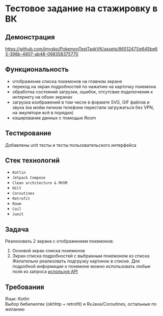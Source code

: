 # Тестовое задание на стажировку в ВК

## Демонстрация
https://github.com/imysko/PokemonTestTaskVK/assets/86512471/e645be63-398b-4807-ab48-098358375770

## Функциональность
- отображение списка покемонов на главном экране
- переход на экран подробностей по нажатию на карточку покемона
- обработка состояний загрузки, ошибок, отсутсвие подключения к интернету на обоих экранах
- загрузка изображений в том числе в формате SVG, GIF файлов и звука (на моём личном телефоне перестали загружаться без VPN, на эмуляторе всё в порядке)
- кэширование данных с помощью Room

## Тестирование
Добавлены unit тесты и тесты пользовательского интерфейса

## Стек технологий
- `Kotlin`
- `Jetpack Compose`
- `Clean architecture & MVVM`
- `Hilt`
- `Coroutines`
- `Retrofit`
- `Room`
- `Coil`
- `Junit`

## Задача
Реализовать 2 экрана с отображением покемонов:
  1. Основой экран списка покемонов
  2. Экран списка подробностей с выбранным покемоном из списка \
Желательно реализовать подгрузку картинок в списке. Для подробной информации о покемоне можно использовать любые поля из запроса [используя API](https://pokeapi.co/)

## Требования
Язык: Kotlin \
Выбор бибилиотек (okhhtp + retrofit) и RxJava/Coroutines, остальные по желанию
